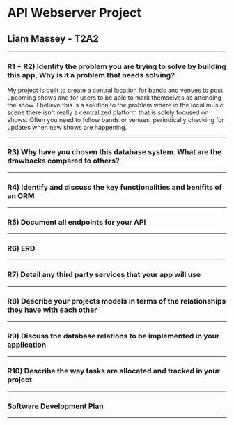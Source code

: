 # API Webserver Project

## Liam Massey - T2A2

***

### R1 + R2) Identify the problem you are trying to solve by building this app, Why is it a problem that needs solving?

My project is built to create a central location for bands and venues to post upcoming shows and for users to be able to mark themselves as attending the show. I believe this is a solution to the problem where in the local music scene there isn't really a centralized platform that is solely focused on shows. Often you need to follow bands or venues, periodically checking for updates when new shows are happening.  

***

### R3) Why have you chosen this database system. What are the drawbacks compared to others?

***

### R4) Identify and discuss the key functionalities and benifits of an ORM  

***

### R5) Document all endpoints for your API

***

### R6) ERD

***

### R7) Detail any third party services that your app will use

***

### R8) Describe your projects models in terms of the relationships they have with each other

***

### R9) Discuss the database relations to be implemented in your application

***

### R10) Describe the way tasks are allocated and tracked in your project

***

### Software Development Plan

***